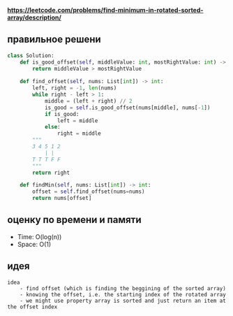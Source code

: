 **https://leetcode.com/problems/find-minimum-in-rotated-sorted-array/description/**

## правильное решени
```python
class Solution:
    def is_good_offset(self, middleValue: int, mostRightValue: int) -> bool:
        return middleValue > mostRightValue
    
    def find_offset(self, nums: List[int]) -> int:
        left, right = -1, len(nums)
        while right - left > 1:
            middle = (left + right) // 2
            is_good = self.is_good_offset(nums[middle], nums[-1])
            if is_good:
                left = middle
            else:
                right = middle
        """
        3 4 5 1 2
            | |
        T T T F F
        """
        return right

    def findMin(self, nums: List[int]) -> int:
        offset = self.find_offset(nums=nums)
        return nums[offset]
```

## оценку по времени и памяти
- Time: O(log(n))
- Space: O(1)

## идея
```text
idea
    - find offset (which is finding the beggining of the sorted array)
    - knowing the offset, i.e. the starting index of the rotated array
    - we might use property array is sorted and just return an item at the offset index
```